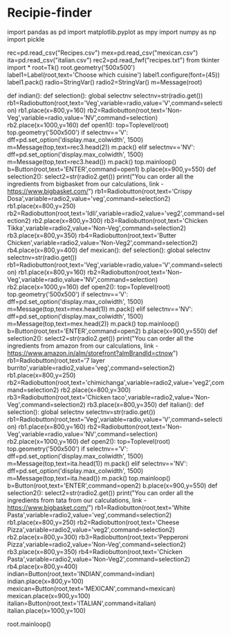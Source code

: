 # Recipie-finder
import pandas as pd
import matplotlib.pyplot as mpy
import numpy as np
import pickle

rec=pd.read_csv("Recipes.csv")
mex=pd.read_csv("mexican.csv")
ita=pd.read_csv("italian.csv")
rec2=pd.read_fwf("recipes.txt")
from tkinter import *
root=Tk()
root.geometry('500x500')
label1=Label(root,text='Choose which cuisine')
label1.configure(font=(45))
label1.pack()
radio=StringVar()
radio2=StringVar()
m=Message(root)


def indian():
    def selection():
        global selectnv
        selectnv=str(radio.get())
    rb1=Radiobutton(root,text='Veg',variable=radio,value='V',command=selection)
    rb1.place(x=800,y=160)
    rb2=Radiobutton(root,text='Non-Veg',variable=radio,value='NV',command=selection)
    rb2.place(x=1000,y=160)
    def open1():
        top=Toplevel(root)
        top.geometry('500x500')
        if selectnv=='V':
            dff=pd.set_option('display.max_colwidth', 1500)
            m=Message(top,text=rec3.head(2))
            m.pack()
        elif selectnv=='NV':
            dff=pd.set_option('display.max_colwidth', 1500)
            m=Message(top,text=rec3.head())
            m.pack()
        top.mainloop()
    b=Button(root,text='ENTER',command=open1)
    b.place(x=900,y=550)
    def selection2():
        select2=str(radio2.get())
    print("You can order all the ingredients from bigbasket from our calculations, link - https://www.bigbasket.com/")
    rb1=Radiobutton(root,text='Crispy Dosa',variable=radio2,value='veg',command=selection2)
    rb1.place(x=800,y=250)
    rb2=Radiobutton(root,text='Idli',variable=radio2,value='veg2',command=selection2)
    rb2.place(x=800,y=300)
    rb3=Radiobutton(root,text='Chicken Tikka',variable=radio2,value='Non-Veg',command=selection2)
    rb3.place(x=800,y=350)
    rb4=Radiobutton(root,text='Butter Chicken',variable=radio2,value='Non-Veg2',command=selection2)
    rb4.place(x=800,y=400)
def mexican():
    def selection():
        global selectnv
        selectnv=str(radio.get())
    rb1=Radiobutton(root,text='Veg',variable=radio,value='V',command=selection)
    rb1.place(x=800,y=160)
    rb2=Radiobutton(root,text='Non-Veg',variable=radio,value='NV',command=selection)
    rb2.place(x=1000,y=160)
    def open2():
        top=Toplevel(root)
        top.geometry('500x500')
        if selectnv=='V':
            dff=pd.set_option('display.max_colwidth', 1500)
            m=Message(top,text=mex.head(1))
            m.pack()
        elif selectnv=='NV':
            dff=pd.set_option('display.max_colwidth', 1500)
            m=Message(top,text=mex.head(2))
            m.pack()
        top.mainloop()
    b=Button(root,text='ENTER',command=open2)
    b.place(x=900,y=550)
    def selection2():
        select2=str(radio2.get())
    print("You can order all the ingredients from amazon from our calculations, link - https://www.amazon.in/alm/storefront?almBrandId=ctnow")
    rb1=Radiobutton(root,text='7 layer burrito',variable=radio2,value='veg',command=selection2)
    rb1.place(x=800,y=250)
    rb2=Radiobutton(root,text='chimichanga',variable=radio2,value='veg2',command=selection2)
    rb2.place(x=800,y=300)
    rb3=Radiobutton(root,text='Chicken taco',variable=radio2,value='Non-Veg',command=selection2)
    rb3.place(x=800,y=350)
def italian():
    def selection():
        global selectnv
        selectnv=str(radio.get())
    rb1=Radiobutton(root,text='Veg',variable=radio,value='V',command=selection)
    rb1.place(x=800,y=160)
    rb2=Radiobutton(root,text='Non-Veg',variable=radio,value='NV',command=selection)
    rb2.place(x=1000,y=160)
    def open2():
        top=Toplevel(root)
        top.geometry('500x500')
        if selectnv=='V':
            dff=pd.set_option('display.max_colwidth', 1500)
            m=Message(top,text=ita.head(1))
            m.pack()
        elif selectnv=='NV':
            dff=pd.set_option('display.max_colwidth', 1500)
            m=Message(top,text=ita.head())
            m.pack()
        top.mainloop()
    b=Button(root,text='ENTER',command=open2)
    b.place(x=900,y=550)
    def selection2():
        select2=str(radio2.get())
    print("You can order all the ingredients from tata from our calculations, link - https://www.bigbasket.com/")
    rb1=Radiobutton(root,text='White Pasta',variable=radio2,value='veg',command=selection2)
    rb1.place(x=800,y=250)
    rb2=Radiobutton(root,text='Cheese Pizza',variable=radio2,value='veg2',command=selection2)
    rb2.place(x=800,y=300)
    rb3=Radiobutton(root,text='Pepperoni Pizza',variable=radio2,value='Non-Veg',command=selection2)
    rb3.place(x=800,y=350)
    rb4=Radiobutton(root,text='Chicken Pasta',variable=radio2,value='Non-Veg2',command=selection2)
    rb4.place(x=800,y=400)
indian=Button(root,text='INDIAN',command=indian)
indian.place(x=800,y=100)
mexican=Button(root,text='MEXICAN',command=mexican)
mexican.place(x=900,y=100)
italian=Button(root,text='ITALIAN',command=italian)
italian.place(x=1000,y=100)




root.mainloop()
